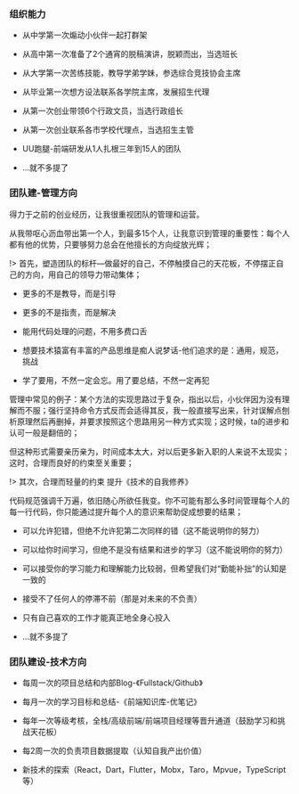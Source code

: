 
### 组织能力  
- 从中学第一次煽动小伙伴一起打群架  

- 从高中第一次准备了2个通宵的脱稿演讲，脱颖而出，当选班长  

- 从大学第一次苦练技能，教导学弟学妹，参选综合竞技协会主席  

- 从毕业第一次想方设法联系各学院主席，发展招生代理  

- 从第一次创业带领6个行政文员，当选行政组长  

- 从第一次创业联系各市学校代理点，当选招生主管  

- UU跑腿-前端研发从1人扎根三年到15人的团队  

- ...就不多提了  

### 团队建-管理方向

得力于之前的创业经历，让我很重视团队的管理和运营。  

从我带呕心沥血带出第一个人，到最多15个人，让我意识到管理的重要性：每个人都有他的优势，只要够努力总会在他擅长的方向绽放光辉；  
  
!> 首先，塑造团队的标杆—做最好的自己，不停触摸自己的天花板，不停摆正自己的方向，用自己的领导力带动集体；  

- 更多的不是教导，而是引导  
  
- 更多的不是指责，而是解决  
  
- 能用代码处理的问题，不用多费口舌  
  
- 想要技术猿富有丰富的产品思维是痴人说梦话-他们追求的是：通用，规范，挑战  
  
- 学了要用，不然一定会忘。用了要总结，不然一定再犯  


管理中常见的例子：某个方法的实现思路过于复杂，指出以后，小伙伴因为没有理解而不服；强行坚持命令方式反而会适得其反，我一般直接写出来，针对误解点刨析原理然后再删掉，并要求按照这个思路用另一种方式实现；这时候，ta的进步和认可一般是翻倍的；

但这种形式需要亲历亲为，时间成本太大，对以后更多新入职的人来说不太现实；这时，合理而良好的约束至关重要；

!> 其次，合理而轻量的约束 提升《技术的自我修养》  

代码规范强调千万遍，依旧随心所欲任我变。你不可能有那么多时间管理每个人的每一行代码，你只能通过提升每个人的意识来帮助促成想要的结果；  

- 可以允许犯错，但绝不允许犯第二次同样的错（这不能说明你的努力）  
  
- 可以给你时间学习，但绝不是没有结果和进步的学习（这不能说明你的努力）  
  
- 可以接受你的学习能力和理解能力比较弱，但希望我们对“勤能补拙”的认知是一致的  
  
- 接受不了任何人的停滞不前（那是对未来的不负责）  
  
- 只有自己喜欢的工作才能真正地全身心投入  
  
- ...就不多提了  

### 团队建设-技术方向  

- 每周一次的项目总结和内部Blog-《Fullstack/Github》  

- 每月一次的学习目标和总结-《前端知识库-优笔记》  
  
- 每年一次等级考核，全栈/高级前端/前端项目经理等晋升通道（鼓励学习和挑战天花板）  

- 每2周一次的负责项目数据提取（认知自我产出价值）

- 新技术的探索（React，Dart，Flutter，Mobx，Taro，Mpvue，TypeScript等）
